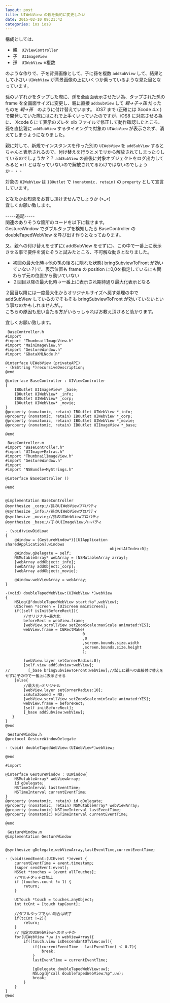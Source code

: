 ```yaml
---
layout: post
title: UIWebView の親を動的に変更したい
date: 2015-02-10 09:21:42
categories: ios ios8
---
```

<p>構成としては、</p>

<ul>
<li>親　<code>UIViewController</code></li>
<li>子　<code>UIImageView</code></li>
<li>孫　<code>UIWebView</code> ※複数</li>
</ul>

<p>のような作りで、子を背景画像として、子に孫を複数 <code>addSubView</code> して、結果として小さい <code>UIWebView</code> が背景画像の上にいくつか乗っているような見た目となっています。</p>

<p>孫のいずれかをタップした際に、孫を全画面表示させたい為、タップされた孫の frame を全画面サイズに変更し、親に直接 <code>addSubView</code> して <em>親→子→孫</em> だったものを <em>親→孫</em>　のように付け替えています。 iOS7 まで (正確には Xcode 4.x ) で開発していた際にはこれで上手くいっていたのですが、iOS8 に対応させる為に、 Xcode 6 にて表示のズレを xib ファイルで修正して動作確認したところ、孫を直接親に <code>addSubView</code> するタイミングで対象の <code>UIWebView</code> が表示されず、消えてしまうようになりました。</p>

<p>親に対して、新規でインスタンスを作った別の <code>UIWebView</code> を <code>addSubView</code> するとちゃんと表示されるので、付け替えを行うとメモリから解放されてしまったりしているのでしょうか？？ <code>addSubView</code> の直後に対象オブジェクトをログ出力してみると <code>nil</code> とはなっていないので解放されてるわけではないのでしょうか・・・</p>

<p>対象の <code>UIWebView</code> は <code>IBOutlet</code> で <code>(nonatomic, retain)</code> の <code>property</code> として宣言しています。</p>

<p>どなたかお知恵をお貸し頂けませんでしょうか (>_&lt;)  <br>
宜しくお願い致します。</p>

<p>-----追記-----<br>
関連のありそうな箇所のコードを以下に載せます。<br>
 GestureWindow でダブルタップを検知したら BaseController の doubleTapedWebView を呼び出す作りとなっております。</p>

<p>又、親への付け替えをせずに( addSubView をせずに)、この中で一番上に表示させる事で要件を満たそうと試みたところ、不可解な動きとなりました。</p>

<ul>
<li>初回の最大化時→他の孫の後ろに隠れた状態( bringSubviewToFront が効いていない？)で、表示位置も frame の position に0,0を指定しているにも関わらず元の位置から動いていない</li>
<li>２回目以降の最大化時→一番上に表示され期待通り最大化表示となる</li>
</ul>

<p>２回目以降には一度最大化からオリジナルサイズへ戻す処理の中で addSubView しているのでそもそも bringSubviewToFront が効いていないという事なのかもしれませんが。。<br>
こちらの原因も思い当たる方がいらっしゃればお教え頂けると助かります。</p>

<p>宜しくお願い致します。</p>

```
 BaseController.h
#import 
#import "ThumbnailImageView.h"
#import "MainImageView.h"
#import "GestureWindow.h"
#import "GDataXMLNode.h"

@interface UIWebView (privateAPI)
- (NSString *)recursiveDescription;
@end

@interface BaseController : UIViewController 
{
    IBOutlet UIImageView* _base;
    IBOutlet UIWebView* _info;
    IBOutlet UIWebView* _corp;
    IBOutlet UIWebView* _movie;
}
@property (nonatomic, retain) IBOutlet UIWebView *_info;
@property (nonatomic, retain) IBOutlet UIWebView *_corp;
@property (nonatomic, retain) IBOutlet UIWebView *_movie;
@property (nonatomic, retain) IBOutlet UIImageView *_base;

@end
```

```
 BaseController.m
#import "BaseController.h"
#import "UIImage+Extras.h"
#import "ThumbnailImageView.h"
#import "GestureWindow.h"
#import 
#import "NSBundle+MyStrings.h"

@interface BaseController ()

@end


@implementation BaseController
@synthesize _corp;//孫のUIWebViewプロパティ
@synthesize _info;//孫のUIWebViewプロパティ
@synthesize _movie;//孫のUIWebViewプロパティ
@synthesize _base;//子のUIImageViewプロパティ

- (void)viewDidLoad
{
    gWindow = (GestureWindow*)[[UIApplication sharedApplication].windows
                                              objectAtIndex:0];
    gWindow.gDelegate = self;
    NSMutableArray* webArray = [NSMutableArray array];
    [webArray addObject:_info];
    [webArray addObject:_corp];
    [webArray addObject:_movie];

    gWindow.webViewArray = webArray;
}

-(void) doubleTapedWebView:(UIWebView *)webView
{
    NSLog(@"doubleTapedWebView start:%p",webView);
    UIScreen *screen = [UIScreen mainScreen];
    if([self isInitBeforeRect]){
        //オリジナル→最大化
        beforeRect = webView.frame;
        [webView.scrollView setZoomScale:maxScale animated:YES];
        webView.frame = CGRectMake(
                                  0
                                  ,0
                                  ,screen.bounds.size.width
                                  ,screen.bounds.size.height
                                  );

        [webView.layer setCornerRadius:0];
        [self.view addSubview:webView];
//        [_base bringSubviewToFront:webView];//試しに親への直接付け替えをせずに子の中で一番上に表示させる
    }else{
        //最大化→オリジナル
        [webView.layer setCornerRadius:10];
        isAutoZoomed = NO;
        [webView.scrollView setZoomScale:minScale animated:YES];
        webView.frame = beforeRect;
        [self initBeforeRect];
        [_base addSubview:webView];
   }
}
@end
```

```
 GestureWindow.h
@protocol GestureWindowDelegate

- (void) doubleTapedWebView:(UIWebView*)webView;

@end

#import 

@interface GestureWindow : UIWindow{
    NSMutableArray* webViewArray;
    id gDelegate;
    NSTimeInterval lastEventTime;
    NSTimeInterval currentEventTime;
}
@property (nonatomic, retain) id gDelegate;
@property (nonatomic, retain) NSMutableArray* webViewArray;
@property (nonatomic) NSTimeInterval lastEventTime;
@property (nonatomic) NSTimeInterval currentEventTime;

@end
```

```
 GestureWindow.m
@implementation GestureWindow


@synthesize gDelegate,webViewArray,lastEventTime,currentEventTime;

- (void)sendEvent:(UIEvent *)event {
    currentEventTime = event.timestamp;
    [super sendEvent:event];
    NSSet *touches = [event allTouches];
    //マルチタッチは禁止
    if (touches.count != 1) {  
        return;  
    }

    UITouch *touch = touches.anyObject;
    int tcCnt = [touch tapCount];

    //ダブルタップでない場合は終了
    if(tcCnt !=2){
        return;
    }
    // 指定のUIWebViewへのタッチか
    for(UIWebView *uw in webViewArray){
        if([touch.view isDescendantOfView:uw]){
            if((currentEventTime - lastEventTime) ＜ 0.7){
                break;
            }
            lastEventTime = currentEventTime;

            [gDelegate doubleTapedWebView:uw];
            NSLog(@"call doubleTapedWebView:%p",uw);
            break;
        }
    }
}
@end
```
